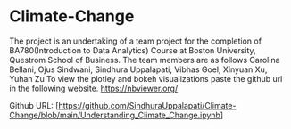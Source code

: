 # Climate-Change

The project is an undertaking of a team project for the completion of BA780(Introduction to Data Analytics) Course at Boston University, Questrom School of Business. The team members are as follows
Carolina Bellani, Ojus Sindwani, Sindhura Uppalapati, Vibhas Goel, Xinyuan Xu, Yuhan Zu
To view the plotley and bokeh visualizations paste the github url in the following website. https://nbviewer.org/

Github URL: [https://github.com/SindhuraUppalapati/Climate-Change/blob/main/Understanding_Climate_Change.ipynb]
